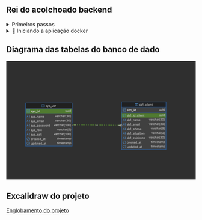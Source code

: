 ## Rei do acolchoado backend

<details>
<summary>Primeiros passos</summary>

```bash
# Clone o projeto para sua máquina
# Se não tiver chave ssh cadastra, 
# lembre-se de cadastrar ou usar o link do projeto para o clone
git clone git@github.com:Exilium-Free-Wisdom/rei-do-acolchoado-back.git

# Instale as dependências do projeto
yarn 
```
</details>

<details>
<summary>🐳 Iniciando a aplicação docker</summary>

```bash
# Inicie os containers do compose
# A aplicação estará disponível em `http://localhost:3000` em modo de desenvolvimento
docker-compose up --build

# É possível ver os logs da aplicação com `docker logs -n 20 -f <nome-do-container>`
docker logs -n 20 -f store_manager
```
</details>

## Diagrama das tabelas do banco de dado

<img src="./public/diagram.png"/>


## Excalidraw do projeto

<a href="https://excalidraw.com/#json=9R2saPUdh4emyMFw-S6vI,UKAfUxfy8yF8Hrv9JZnR8g">Englobamento do projeto</a>